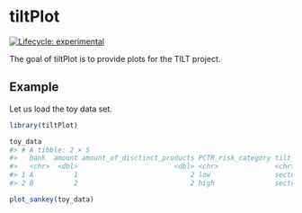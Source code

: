 
<!-- README.md is generated from README.Rmd. Please edit that file -->

# tiltPlot

<!-- badges: start -->

[![Lifecycle:
experimental](https://img.shields.io/badge/lifecycle-experimental-orange.svg)](https://lifecycle.r-lib.org/articles/stages.html#experimental)
<!-- badges: end -->

The goal of tiltPlot is to provide plots for the TILT project.

## Example

Let us load the toy data set.

``` r
library(tiltPlot)
```

``` r
toy_data
#> # A tibble: 2 × 5
#>   bank  amount amount_of_disctinct_products PCTR_risk_category tilt_sec
#>   <chr>  <dbl>                        <dbl> <chr>              <chr>   
#> 1 A          1                            2 low                sector_a
#> 2 B          2                            2 high               sector_b
```

``` r
plot_sankey(toy_data)
```

